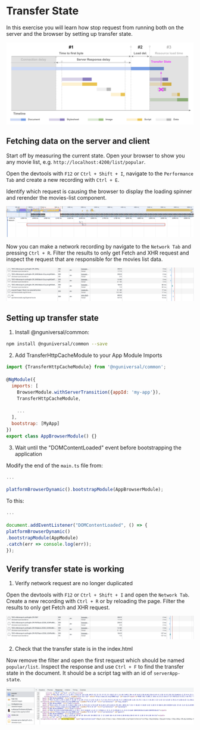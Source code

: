 # Transfer State

In this exercise you will learn how stop request from running both on the server and the browser by setting up transfer state.

![transfer-state-improvement-ilustration.png](images/transfer-state-improvement-ilustration.png)

## Fetching data on the server and client

Start off by measuring the current state. Open your browser to show you any movie list, e.g. `http://localhost:4200/list/popular`.

Open the devtools with `F12` or `Ctrl + Shift + I`, navigate to the `Performance Tab` and create a new recording with `Ctrl + E`.

Identify which request is causing the browser to display the loading spinner and rerender the movies-list component. 

![transfer-state-duplicate-request.png](images/transfer-state-duplicate-request.png)

Now you can make a network recording by navigate to the `Network Tab` and pressing `Ctrl + R`.
Filter the results to only get Fetch and XHR request and inspect the request that are responsible for the movies list data. 

![transfer-state-network-duplication.png](images/transfer-state-network-duplication.png)

## Setting up transfer state

1. Install @nguniversal/common:

```bash
npm install @nguniversal/common --save
```

2. Add TransferHttpCacheModule to your App Module Imports

```js
import {TransferHttpCacheModule} from '@nguniversal/common';

@NgModule({
  imports: [
    BrowserModule.withServerTransition({appId: 'my-app'}),
    TransferHttpCacheModule,
    
    ...
  ],
  bootstrap: [MyApp]
})
export class AppBrowserModule() {}
```

3. Wait until the "DOMContentLoaded" event before bootstrapping the application

Modify the end of the `main.ts` file from:

```js
...

platformBrowserDynamic().bootstrapModule(AppBrowserModule);
```

To this:

```js
...

document.addEventListener("DOMContentLoaded", () => {
platformBrowserDynamic()
.bootstrapModule(AppModule)
.catch(err => console.log(err));
});
```

## Verify transfer state is working

1. Verify network request are no longer duplicated

Open the devtools with `F12` or `Ctrl + Shift + I` and open the `Network Tab`. 
Create a new recording with `Ctrl + R` or by reloading the page.
Filter the results to only get Fetch and XHR request. 

![transfer-state-no-duplicates.png](images%2Ftransfer-state-no-duplicates.png)

2. Check that the transfer state is in the index.html

Now remove the filter and open the first request which should be named `popular/list`.
Inspect the response and use `Ctrl + F` to find the transfer state in the document. It should be a script tag with an id of `serverApp-state`.

![transfer-state-document-script.png](images/transfer-state-document-script.png)

